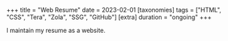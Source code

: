 +++
title = "Web Resume"
date = 2023-02-01
[taxonomies]
tags = ["HTML", "CSS", "Tera", "Zola", "SSG", "GitHub"]
[extra]
duration = "ongoing"
+++

I maintain my resume as a website.
